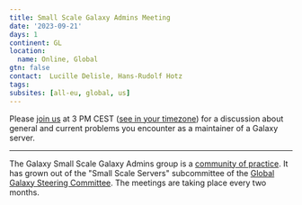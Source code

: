 ```yaml
---
title: Small Scale Galaxy Admins Meeting
date: '2023-09-21'
days: 1
continent: GL
location:
  name: Online, Global
gtn: false
contact:  Lucille Delisle, Hans-Rudolf Hotz
tags:
subsites: [all-eu, global, us]
---
```




Please <a href="https://epfl.zoom.us/j/69775900853?pwd=R1gzbllUZzg0RFUrM0Mzd2MvczE3Zz09">join us</a> 
at 3 PM CEST (<a href="https://www.timeanddate.com/worldclock/fixedtime.html?msg=Small+Scale+Galaxy+Admins+Meeting&iso=20230921T15&p1=945&ah=1">see in your timezone</a>) 
for a discussion about general and current problems you encounter as a maintainer of a Galaxy server.



---

The Galaxy Small Scale Galaxy Admins group is a [community of practice](/community/sig/#communities-of-practice). It has grown out of the "Small Scale Servers" subcommittee of the [Global Galaxy Steering Committee](/community/steering/).
The meetings are taking place every two months. 

